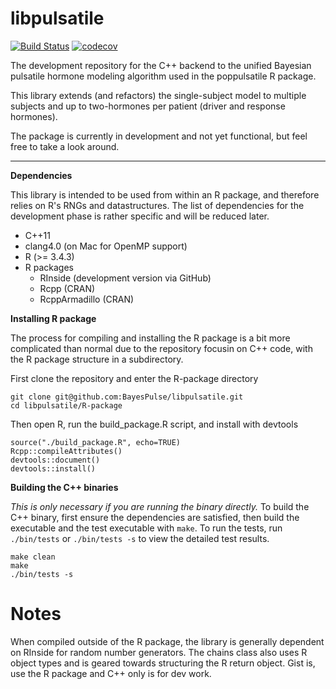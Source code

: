 # libpulsatile

[![Build Status](https://travis-ci.org/BayesPulse/libpulsatile.svg?branch=master)](https://travis-ci.org/BayesPulse/libpulsatile)
[![codecov](https://codecov.io/gh/BayesPulse/libpulsatile/branch/master/graph/badge.svg)](https://codecov.io/gh/BayesPulse/libpulsatile)


The development repository for the C++ backend to the unified Bayesian pulsatile
hormone modeling algorithm used in the poppulsatile R package.

This library extends (and refactors) the single-subject model to multiple
subjects and up to two-hormones per patient (driver and response hormones).

The package is currently in development and not yet functional, but feel free to
take a look around.

---

**Dependencies**

This library is intended to be used from within an R package, and therefore
relies on R's RNGs and datastructures.  The list of dependencies for the
development phase is rather specific and will be reduced later.

- C++11
- clang4.0 (on Mac for OpenMP support)
- R (>= 3.4.3)
- R packages
  - RInside (development version via GitHub)
  - Rcpp (CRAN)
  - RcppArmadillo (CRAN)

**Installing R package**

The process for compiling and installing the R package is a bit more complicated
than normal due to the repository focusin on C++ code, with the R package
structure in a subdirectory.

First clone the repository and enter the R-package directory

```{sh}
git clone git@github.com:BayesPulse/libpulsatile.git
cd libpulsatile/R-package
```

Then open R, run the build_package.R script, and install with devtools

```{R}
source("./build_package.R", echo=TRUE)
Rcpp::compileAttributes()
devtools::document()
devtools::install()
```

**Building the C++ binaries**

*This is only necessary if you are running the binary directly.* To build the C++
binary, first ensure the dependencies are satisfied, then build the executable
and the test executable with `make`.  To run the tests, run `./bin/tests` or
`./bin/tests -s` to view the detailed test results.

```{sh}
make clean
make
./bin/tests -s
```


# Notes

When compiled outside of the R package, the library is generally dependent on RInside for
random number generators. The chains class also uses R object types and is
geared towards structuring the R return object. Gist is, use the R package and C++
only is for dev work.


